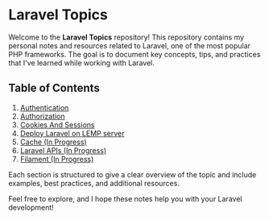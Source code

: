 # Laravel Topics

Welcome to the **Laravel Topics** repository! This repository contains my personal notes and resources related to Laravel, one of the most popular PHP frameworks. The goal is to document key concepts, tips, and practices that I've learned while working with Laravel.

## Table of Contents

1. [Authentication]()
2. [Authorization](Laravel%20Authorization,%20Gates%20and%20Polices.md)
3. [Cookies And Sessions](Cookies%20And%20Sessions.md)
6. [Deploy Laravel on LEMP server]()
4. [Cache (In Progress)]()
5. [Laravel APIs (In Progress)]()
7. [Filament (In Progress)]()


Each section is structured to give a clear overview of the topic and include examples, best practices, and additional resources.

Feel free to explore, and I hope these notes help you with your Laravel development!
